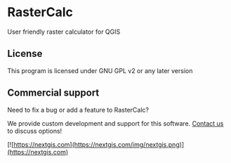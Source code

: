 # RasterCalc
User friendly raster calculator for QGIS

License
-------------
This program is licensed under GNU GPL v2 or any later version

Commercial support
----------
Need to fix a bug or add a feature to RasterCalc? 

We provide custom development and support for this software. [Contact us](https://nextgis.com/contact/) to discuss options!

[![https://nextgis.com](https://nextgis.com/img/nextgis.png)](https://nextgis.com)
